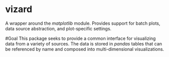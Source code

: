 vizard
======

A wrapper around the *matplotlib* module. Provides support for batch plots, data source abstraction, and plot-specific settings.

#Goal
This package seeks to provide a common interface for visualizing data from a variety of sources. The data is stored in *pandas* tables that can be referenced by name and composed into multi-dimensional visualizations.
